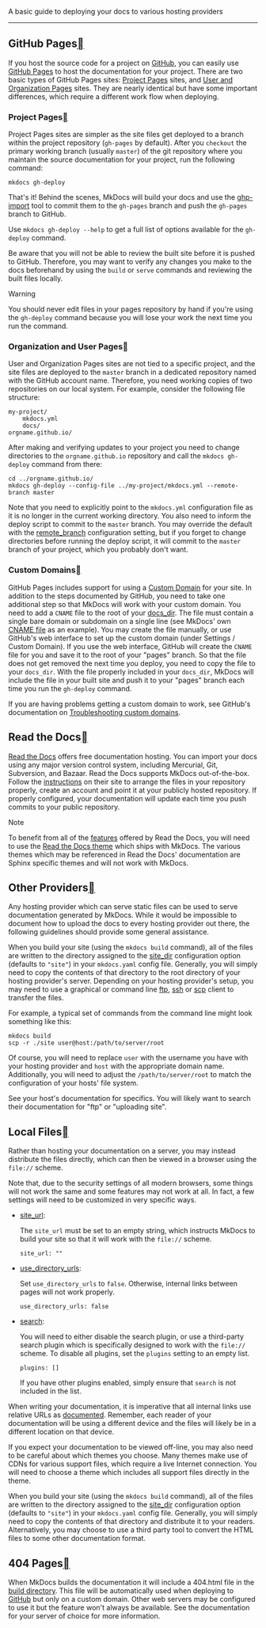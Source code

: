 A basic guide to deploying your docs to various hosting providers

___

## GitHub Pages[](https://www.mkdocs.org/user-guide/deploying-your-docs/#github-pages "Permanent link")

If you host the source code for a project on [GitHub](https://github.com/), you can easily use [GitHub Pages](https://pages.github.com/) to host the documentation for your project. There are two basic types of GitHub Pages sites: [Project Pages](https://help.github.com/articles/user-organization-and-project-pages/#project-pages-sites) sites, and [User and Organization Pages](https://help.github.com/articles/user-organization-and-project-pages/#user-and-organization-pages-sites) sites. They are nearly identical but have some important differences, which require a different work flow when deploying.

### Project Pages[](https://www.mkdocs.org/user-guide/deploying-your-docs/#project-pages "Permanent link")

Project Pages sites are simpler as the site files get deployed to a branch within the project repository (`gh-pages` by default). After you `checkout` the primary working branch (usually `master`) of the git repository where you maintain the source documentation for your project, run the following command:

```
mkdocs gh-deploy
```

That's it! Behind the scenes, MkDocs will build your docs and use the [ghp-import](https://github.com/davisp/ghp-import) tool to commit them to the `gh-pages` branch and push the `gh-pages` branch to GitHub.

Use `mkdocs gh-deploy --help` to get a full list of options available for the `gh-deploy` command.

Be aware that you will not be able to review the built site before it is pushed to GitHub. Therefore, you may want to verify any changes you make to the docs beforehand by using the `build` or `serve` commands and reviewing the built files locally.

Warning

You should never edit files in your pages repository by hand if you're using the `gh-deploy` command because you will lose your work the next time you run the command.

### Organization and User Pages[](https://www.mkdocs.org/user-guide/deploying-your-docs/#organization-and-user-pages "Permanent link")

User and Organization Pages sites are not tied to a specific project, and the site files are deployed to the `master` branch in a dedicated repository named with the GitHub account name. Therefore, you need working copies of two repositories on our local system. For example, consider the following file structure:

```
my-project/
    mkdocs.yml
    docs/
orgname.github.io/
```

After making and verifying updates to your project you need to change directories to the `orgname.github.io` repository and call the `mkdocs gh-deploy` command from there:

```
cd ../orgname.github.io/
mkdocs gh-deploy --config-file ../my-project/mkdocs.yml --remote-branch master
```

Note that you need to explicitly point to the `mkdocs.yml` configuration file as it is no longer in the current working directory. You also need to inform the deploy script to commit to the `master` branch. You may override the default with the [remote\_branch](https://www.mkdocs.org/user-guide/configuration/#remote_branch) configuration setting, but if you forget to change directories before running the deploy script, it will commit to the `master` branch of your project, which you probably don't want.

### Custom Domains[](https://www.mkdocs.org/user-guide/deploying-your-docs/#custom-domains "Permanent link")

GitHub Pages includes support for using a [Custom Domain](https://help.github.com/articles/adding-or-removing-a-custom-domain-for-your-github-pages-site) for your site. In addition to the steps documented by GitHub, you need to take one additional step so that MkDocs will work with your custom domain. You need to add a `CNAME` file to the root of your [docs\_dir](https://www.mkdocs.org/user-guide/configuration/#docs_dir). The file must contain a single bare domain or subdomain on a single line (see MkDocs' own [CNAME file](https://github.com/mkdocs/mkdocs/blob/master/docs/CNAME) as an example). You may create the file manually, or use GitHub's web interface to set up the custom domain (under Settings / Custom Domain). If you use the web interface, GitHub will create the `CNAME` file for you and save it to the root of your "pages" branch. So that the file does not get removed the next time you deploy, you need to copy the file to your `docs_dir`. With the file properly included in your `docs_dir`, MkDocs will include the file in your built site and push it to your "pages" branch each time you run the `gh-deploy` command.

If you are having problems getting a custom domain to work, see GitHub's documentation on [Troubleshooting custom domains](https://help.github.com/articles/troubleshooting-custom-domains/).

## Read the Docs[](https://www.mkdocs.org/user-guide/deploying-your-docs/#read-the-docs "Permanent link")

[Read the Docs](https://readthedocs.org/) offers free documentation hosting. You can import your docs using any major version control system, including Mercurial, Git, Subversion, and Bazaar. Read the Docs supports MkDocs out-of-the-box. Follow the [instructions](https://docs.readthedocs.io/en/stable/intro/getting-started-with-mkdocs.html) on their site to arrange the files in your repository properly, create an account and point it at your publicly hosted repository. If properly configured, your documentation will update each time you push commits to your public repository.

Note

To benefit from all of the [features](https://docs.readthedocs.io/en/latest/features.html) offered by Read the Docs, you will need to use the [Read the Docs theme](https://www.mkdocs.org/user-guide/choosing-your-theme/#readthedocs) which ships with MkDocs. The various themes which may be referenced in Read the Docs' documentation are Sphinx specific themes and will not work with MkDocs.

## Other Providers[](https://www.mkdocs.org/user-guide/deploying-your-docs/#other-providers "Permanent link")

Any hosting provider which can serve static files can be used to serve documentation generated by MkDocs. While it would be impossible to document how to upload the docs to every hosting provider out there, the following guidelines should provide some general assistance.

When you build your site (using the `mkdocs build` command), all of the files are written to the directory assigned to the [site\_dir](https://www.mkdocs.org/user-guide/configuration/#site_dir) configuration option (defaults to `"site"`) in your `mkdocs.yaml` config file. Generally, you will simply need to copy the contents of that directory to the root directory of your hosting provider's server. Depending on your hosting provider's setup, you may need to use a graphical or command line [ftp](https://en.wikipedia.org/wiki/File_Transfer_Protocol), [ssh](https://en.wikipedia.org/wiki/Secure_Shell) or [scp](https://en.wikipedia.org/wiki/Secure_copy) client to transfer the files.

For example, a typical set of commands from the command line might look something like this:

```
mkdocs build
scp -r ./site user@host:/path/to/server/root
```

Of course, you will need to replace `user` with the username you have with your hosting provider and `host` with the appropriate domain name. Additionally, you will need to adjust the `/path/to/server/root` to match the configuration of your hosts' file system.

See your host's documentation for specifics. You will likely want to search their documentation for "ftp" or "uploading site".

## Local Files[](https://www.mkdocs.org/user-guide/deploying-your-docs/#local-files "Permanent link")

Rather than hosting your documentation on a server, you may instead distribute the files directly, which can then be viewed in a browser using the `file://` scheme.

Note that, due to the security settings of all modern browsers, some things will not work the same and some features may not work at all. In fact, a few settings will need to be customized in very specific ways.

-   [site\_url](https://www.mkdocs.org/user-guide/configuration/#site_url):
    
    The `site_url` must be set to an empty string, which instructs MkDocs to build your site so that it will work with the `file://` scheme.
    
    ```
    site_url: ""
    ```
    
-   [use\_directory\_urls](https://www.mkdocs.org/user-guide/configuration/#use_directory_urls):
    
    Set `use_directory_urls` to `false`. Otherwise, internal links between pages will not work properly.
    
    ```
    use_directory_urls: false
    ```
    
-   [search](https://www.mkdocs.org/user-guide/configuration/#search):
    
    You will need to either disable the search plugin, or use a third-party search plugin which is specifically designed to work with the `file://` scheme. To disable all plugins, set the `plugins` setting to an empty list.
    
    ```
    plugins: []
    ```
    
    If you have other plugins enabled, simply ensure that `search` is not included in the list.
    

When writing your documentation, it is imperative that all internal links use relative URLs as [documented](https://www.mkdocs.org/user-guide/writing-your-docs/#internal-links). Remember, each reader of your documentation will be using a different device and the files will likely be in a different location on that device.

If you expect your documentation to be viewed off-line, you may also need to be careful about which themes you choose. Many themes make use of CDNs for various support files, which require a live Internet connection. You will need to choose a theme which includes all support files directly in the theme.

When you build your site (using the `mkdocs build` command), all of the files are written to the directory assigned to the [site\_dir](https://www.mkdocs.org/user-guide/configuration/#site_dir) configuration option (defaults to `"site"`) in your `mkdocs.yaml` config file. Generally, you will simply need to copy the contents of that directory and distribute it to your readers. Alternatively, you may choose to use a third party tool to convert the HTML files to some other documentation format.

## 404 Pages[](https://www.mkdocs.org/user-guide/deploying-your-docs/#404-pages "Permanent link")

When MkDocs builds the documentation it will include a 404.html file in the [build directory](https://www.mkdocs.org/user-guide/configuration/#site_dir). This file will be automatically used when deploying to [GitHub](https://www.mkdocs.org/user-guide/deploying-your-docs/#github-pages) but only on a custom domain. Other web servers may be configured to use it but the feature won't always be available. See the documentation for your server of choice for more information.